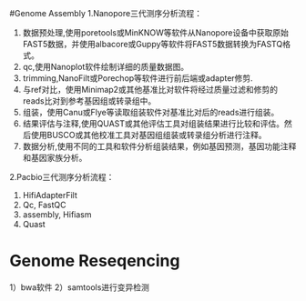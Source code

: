 #Genome Assembly
1.Nanopore三代测序分析流程：
1) 数据预处理,使用poretools或MinKNOW等软件从Nanopore设备中获取原始FAST5数据，并使用albacore或Guppy等软件将FAST5数据转换为FASTQ格式。
2) qc,使用Nanoplot软件绘制详细的质量数据图。
3) trimming,NanoFilt或Porechop等软件进行前后端或adapter修剪.
4) 与ref对比，使用Minimap2或其他基准比对软件将经过质量过滤和修剪的reads比对到参考基因组或转录组中。
5) 组装，使用Canu或Flye等读取组装软件对基准比对后的reads进行组装。
6) 结果评估与注释,使用QUAST或其他评估工具对组装结果进行比较和评估。然后使用BUSCO或其他校准工具对基因组组装或转录组分析进行注释。
7) 数据分析,使用不同的工具和软件分析组装结果，例如基因预测，基因功能注释和基因家族分析。

2.Pacbio三代测序分析流程：
1) HifiAdapterFilt
2) Qc, FastQC 
3) assembly, Hifiasm
3) Quast



# Genome Reseqencing
1）bwa软件
2）samtools进行变异检测
